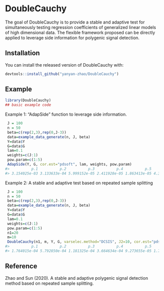 
<!-- README.md is generated from README.Rmd. Please edit that file -->

# DoubleCauchy

<!-- badges: start -->

<!-- badges: end -->

The goal of DoubleCauchy is to provide a stable and adaptive test for
simultaneously testing regression coefficients of generalized linear
models of high dimensional data. The flexible framework proposed can be
directly applied to leverage side information for polygenic signal
detection.

## Installation

You can install the released version of DoubleCauchy with:

``` r
devtools::install_github("yanyan-zhao/DoubleCauchy")
```

## Example

``` r
library(DoubleCauchy)
## basic example code
```

Example 1: “AdapSide” function to leverage side information.

``` r
 J = 100
 n = 50
 beta=c(rep(2,3),rep(0,J-3))
 data=example_data_generate(n, J, beta)
 Y=data$Y
 G=data$G
 lam=0.1
 weights=c(J:1)
 pow.param=c(1:5)
 AdapSide(Y, G, cor.est="pdsoft", lam, weights, pow.param)
#>          p.1          p.2          p.3          p.4          p.5     p.cauchy 
#> 3.154025e-03 3.133633e-04 5.999152e-05 2.411928e-05 1.863413e-05 4.336407e-05
```

Example 2: A stable and adaptive test based on repeated sample splitting

``` r
 J = 100
 n = 50
 beta=c(rep(2,3),rep(0,J-3))
 data=example_data_generate(n, J, beta)
 Y=data$Y
 G=data$G
 lam=0.1
 weights=c(J:1)
 pow.param=c(1:5)
 n1=20
 m=10
 DoubleCauchy(n1, m, Y, G, varselec.method="DCSIS", J2=10, cor.est="pdsoft", lam=lam, pow.param=pow.param)
#>          p.1          p.2          p.3          p.4          p.5     p.cauchy 
#> 1.764015e-04 5.792850e-04 1.181325e-04 3.664634e-04 9.273655e-05 1.702288e-04
```

## Reference

Zhao and Sun (2020). A stable and adaptive polygenic signal detection
method based on repeated sample splitting.
